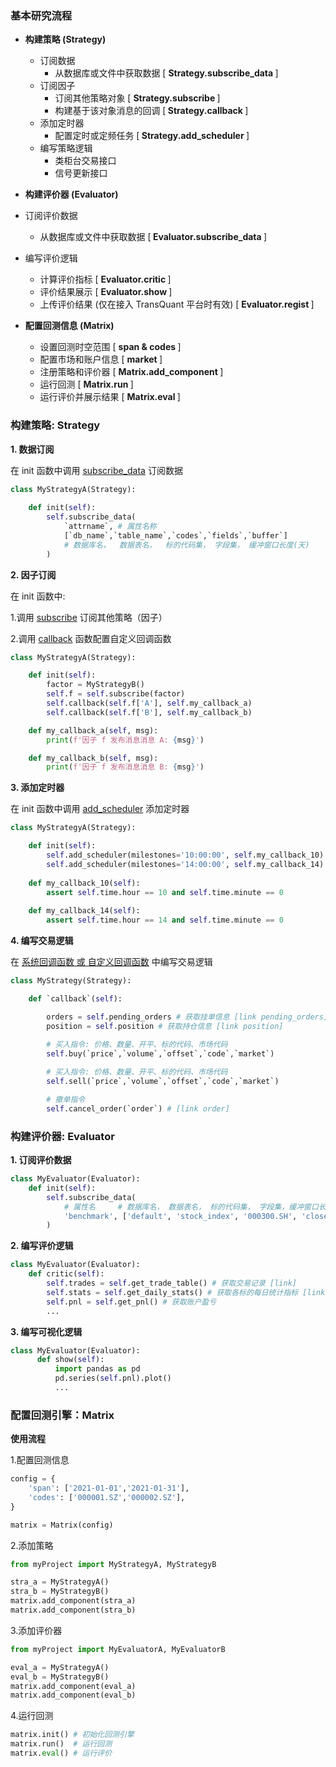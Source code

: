 
### 基本研究流程

- <b> 构建策略 (Strategy) </b>
  - 订阅数据 
    - 从数据库或文件中获取数据 [ <b> Strategy.subscribe_data </b>]
  - 订阅因子 
    - 订阅其他策略对象 [ <b> Strategy.subscribe </b>]
    - 构建基于该对象消息的回调 [<b>  Strategy.callback </b>]
  - 添加定时器
    - 配置定时或定频任务 [<b> Strategy.add_scheduler </b>]
  - 编写策略逻辑
    - 类柜台交易接口 
    - 信号更新接口 
  
-  <b> 构建评价器 (Evaluator) </b>
  - 订阅评价数据
    - 从数据库或文件中获取数据 [<b> Evaluator.subscribe_data </b> ]
  - 编写评价逻辑
    - 计算评价指标 [ <b> Evaluator.critic </b>]
    - 评价结果展示 [ <b> Evaluator.show </b> ]
    - 上传评价结果 (仅在接入 TransQuant 平台时有效) [ <b> Evaluator.regist </b>] 
  
- <b> 配置回测信息 (Matrix) </b>
  - 设置回测时空范围 [ <b>span & codes </b>]
  - 配置市场和账户信息 [ <b> market </b>]
  - 注册策略和评价器 [ <b>Matrix.add_component </b>]
  - 运行回测 [ <b> Matrix.run </b>]
  - 运行评价并展示结果 [ <b> Matrix.eval </b>]



### 构建策略: Strategy

<b> 1. 数据订阅 </b>

在 init 函数中调用 [subscribe_data](TransMatrixAPI文档/3_接口说明/策略/generator.md#subscribe_data) 订阅数据 

```python
class MyStrategyA(Strategy):
    
	def init(self):
		self.subscribe_data(
			`attrname`, # 属性名称
			[`db_name`,`table_name`,`codes`,`fields`,`buffer`]
			# 数据库名，  数据表名，  标的代码集， 字段集， 缓冲窗口长度(天)
		)
```


<b> 2. 因子订阅 </b>

在 init 函数中:

1.调用 [subscribe](TransMatrixAPI文档/3_接口说明/策略/generator.md#subscribe) 订阅其他策略（因子）

2.调用 [callback](TransMatrixAPI文档/3_接口说明/策略/generator.md#generator-间的信息传递) 函数配置自定义回调函数

```python
class MyStrategyA(Strategy):

	def init(self):
		factor = MyStrategyB()
		self.f = self.subscribe(factor)
		self.callback(self.f['A'], self.my_callback_a)
		self.callback(self.f['B'], self.my_callback_b)

	def my_callback_a(self, msg):
		print(f'因子 f 发布消息消息 A: {msg}')

	def my_callback_b(self, msg):
		print(f'因子 f 发布消息消息 B: {msg}')
```

<b> 3. 添加定时器 </b>

在 init 函数中调用 [add_scheduler](TransMatrixAPI文档/3_接口说明/策略/generator.md#add_scheduler) 添加定时器

```python
class MyStrategyA(Strategy):

    def init(self):
        self.add_scheduler(milestones='10:00:00', self.my_callback_10)
		self.add_scheduler(milestones='14:00:00', self.my_callback_14)
	
	def my_callback_10(self):
		assert self.time.hour == 10 and self.time.minute == 0
	
	def my_callback_14(self):
		assert self.time.hour == 14 and self.time.minute == 0

```
<b> 4. 编写交易逻辑 </b>

在 [系统回调函数 或 自定义回调函数](TransMatrixAPI文档/3_接口说明/策略/3_接口说明/策略/strategy.md#系统回调函数) 中编写交易逻辑

```python
class MyStrategy(Strategy):

	def `callback`(self): 

		orders = self.pending_orders # 获取挂单信息 [link pending_orders]
		position = self.position # 获取持仓信息 [link position]
		
		# 买入指令: 价格、数量、开平、标的代码、市场代码
		self.buy(`price`,`volume`,`offset`,`code`,`market`)

		# 买入指令: 价格、数量、开平、标的代码、市场代码
		self.sell(`price`,`volume`,`offset`,`code`,`market`)

		# 撤单指令
		self.cancel_order(`order`) # [link order] 
```

### 构建评价器: Evaluator
 
<b> 1. 订阅评价数据 </b>

```python
class MyEvaluator(Evaluator):
	def init(self):
		self.subscribe_data(
			# 属性名	  # 数据库名， 数据表名， 标的代码集， 字段集，缓冲窗口长度(天)
            'benchmark', ['default', 'stock_index', '000300.SH', 'close', 0]
        )
```

<b> 2. 编写评价逻辑 </b>

```python
class MyEvaluator(Evaluator):
	def critic(self):
		self.trades = self.get_trade_table() # 获取交易记录 [link]
		self.stats = self.get_daily_stats()	# 获取各标的每日统计指标 [link]
		self.pnl = self.get_pnl() # 获取账户盈亏
		...
```
<b> 3. 编写可视化逻辑 </b>
   
```python
class MyEvaluator(Evaluator):
	  def show(self):
		  import pandas as pd
		  pd.series(self.pnl).plot()
		  ...
```


### 配置回测引擎：Matrix

<b> 使用流程 </b>

1.配置回测信息
```python
config = {
    'span': ['2021-01-01','2021-01-31'],
    'codes': ['000001.SZ','000002.SZ'],
}

matrix = Matrix(config)
```

2.添加策略
```python
from myProject import MyStrategyA, MyStrategyB

stra_a = MyStrategyA()
stra_b = MyStrategyB()
matrix.add_component(stra_a)
matrix.add_component(stra_b)
```

3.添加评价器

```python
from myProject import MyEvaluatorA, MyEvaluatorB

eval_a = MyStrategyA()
eval_b = MyStrategyB()
matrix.add_component(eval_a)
matrix.add_component(eval_b)
```

4.运行回测

```python
matrix.init() # 初始化回测引擎
matrix.run()  # 运行回测
matrix.eval() # 运行评价
```


